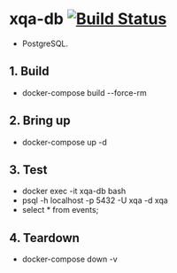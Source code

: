 # xqa-db [![Build Status](https://travis-ci.org/jameshnsears/xqa-db.svg?branch=master)](https://travis-ci.org/jameshnsears/xqa-db)
* PostgreSQL.

## 1. Build
* docker-compose build --force-rm

## 2. Bring up
* docker-compose up -d

## 3. Test
* docker exec -it xqa-db bash
* psql -h localhost -p 5432 -U xqa -d xqa
* select * from events;

## 4. Teardown
* docker-compose down -v
